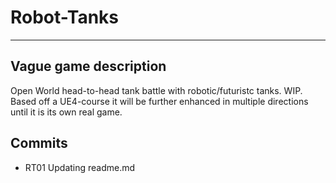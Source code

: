 # Robot-Tanks
****

## Vague game description

Open World head-to-head tank battle with robotic/futuristc tanks. WIP. Based off a UE4-course it will be further enhanced in multiple directions until it is its own real game.

## Commits
* RT01 Updating readme.md
